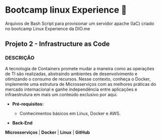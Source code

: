 # Bootcamp linux Experience :rocket:

Arquivos de Bash Script para provisionar um servidor apache (IaC) criado no bootcamp Linux Experience da DIO.me

## Projeto 2 - Infrastructure as Code

### DESCRIÇÃO

A tecnologia de Containers promete mudar a maneira como as operações de TI são realizadas, abstraindo ambientes de desenvolvimento e otimizando o consumo de recursos. Nesse contexto, conheça o Docker, implemente uma estrutura de Microsserviços com as melhores práticas do mercado internacional e ganhe independência entre aplicações e infraestrutura em mais um conteúdo exclusivo por aqui. 

* **Pré-requisitos:**
  * Conhecimentos básicos em Linux, Docker e AWS.

* **Back-End**

**Microsserviços** | **Docker** | **Linux** | **GitHub**
